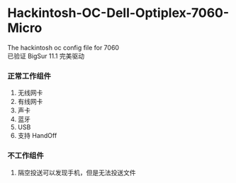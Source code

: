 <!--
 * @Description: Readme
 * @Author: Bin Wan
 * @Email: email@wanbin.tech
-->
# Hackintosh-OC-Dell-Optiplex-7060-Micro
The hackintosh oc config file for 7060  
已验证 BigSur 11.1 完美驱动
### 正常工作组件  
1. 无线网卡
2. 有线网卡
3. 声卡
4. 蓝牙
5. USB
6. 支持 HandOff
### 不工作组件
1. 隔空投送可以发现手机，但是无法投送文件
